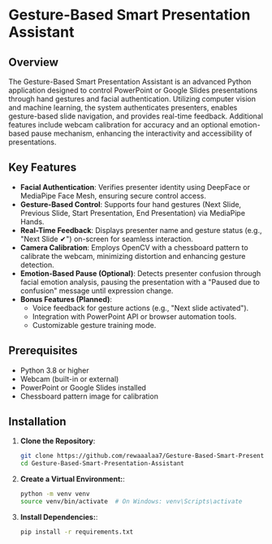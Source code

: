 # Gesture-Based Smart Presentation Assistant

## Overview
The Gesture-Based Smart Presentation Assistant is an advanced Python application designed to control PowerPoint or Google Slides presentations through hand gestures and facial authentication. Utilizing computer vision and machine learning, the system authenticates presenters, enables gesture-based slide navigation, and provides real-time feedback. Additional features include webcam calibration for accuracy and an optional emotion-based pause mechanism, enhancing the interactivity and accessibility of presentations.

## Key Features
- **Facial Authentication**: Verifies presenter identity using DeepFace or MediaPipe Face Mesh, ensuring secure control access.
- **Gesture-Based Control**: Supports four hand gestures (Next Slide, Previous Slide, Start Presentation, End Presentation) via MediaPipe Hands.
- **Real-Time Feedback**: Displays presenter name and gesture status (e.g., "Next Slide ✔") on-screen for seamless interaction.
- **Camera Calibration**: Employs OpenCV with a chessboard pattern to calibrate the webcam, minimizing distortion and enhancing gesture detection.
- **Emotion-Based Pause (Optional)**: Detects presenter confusion through facial emotion analysis, pausing the presentation with a "Paused due to confusion" message until expression change.
- **Bonus Features (Planned)**:
  - Voice feedback for gesture actions (e.g., "Next slide activated").
  - Integration with PowerPoint API or browser automation tools.
  - Customizable gesture training mode.

## Prerequisites
- Python 3.8 or higher
- Webcam (built-in or external)
- PowerPoint or Google Slides installed
- Chessboard pattern image for calibration

## Installation
1. **Clone the Repository**:
   ```bash
   git clone https://github.com/rewaaalaa7/Gesture-Based-Smart-Presentation-Assistant.git
   cd Gesture-Based-Smart-Presentation-Assistant

2. **Create a Virtual Environment:**:
   ```bash
   python -m venv venv
   source venv/bin/activate  # On Windows: venv\Scripts\activate
3. **Install Dependencies:**:
   ```bash
   pip install -r requirements.txt
